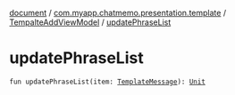 [document](../../index.md) / [com.myapp.chatmemo.presentation.template](../index.md) / [TempalteAddViewModel](index.md) / [updatePhraseList](./update-phrase-list.md)

# updatePhraseList

`fun updatePhraseList(item: `[`TemplateMessage`](../../com.myapp.chatmemo.domain.model.value/-template-message/index.md)`): `[`Unit`](https://kotlinlang.org/api/latest/jvm/stdlib/kotlin/-unit/index.html)